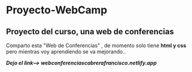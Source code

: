 # Proyecto-WebCamp
## Proyecto del curso, una web de conferencias
Comparto esta "Web de Conferencias" ,  de momento solo tiene **html y css** pero mientras voy aprendiendo se va mejorando.. 


***Dejo el link--> webconferenciascabrerafrancisco.netlify.app***
